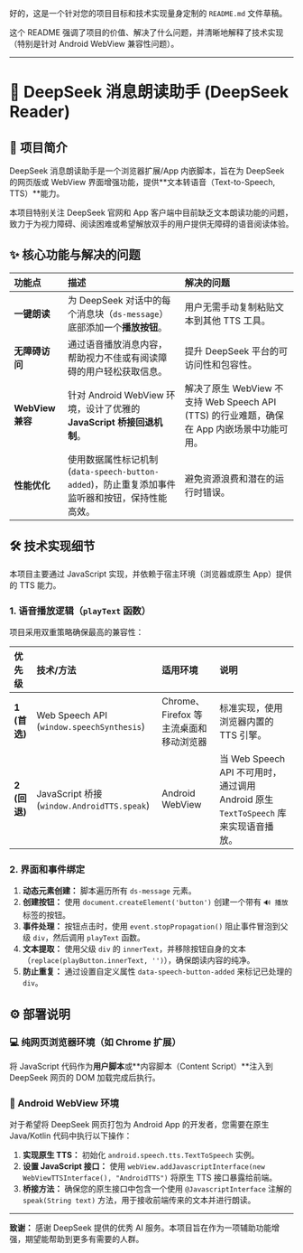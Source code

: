 好的，这是一个针对您的项目目标和技术实现量身定制的 `README.md` 文件草稿。

这个 README 强调了项目的价值、解决了什么问题，并清晰地解释了技术实现（特别是针对 Android WebView 兼容性问题）。

---

# 🤖 DeepSeek 消息朗读助手 (DeepSeek Reader)

## 🌟 项目简介

DeepSeek 消息朗读助手是一个浏览器扩展/App 内嵌脚本，旨在为 DeepSeek 的网页版或 WebView 界面增强功能，提供**文本转语音（Text-to-Speech, TTS）**能力。

本项目特别关注 DeepSeek 官网和 App 客户端中目前缺乏文本朗读功能的问题，致力于为视力障碍、阅读困难或希望解放双手的用户提供无障碍的语音阅读体验。

## ✨ 核心功能与解决的问题

| 功能点 | 描述 | 解决的问题 |
| :--- | :--- | :--- |
| **一键朗读** | 为 DeepSeek 对话中的每个消息块（`ds-message`）底部添加一个**播放按钮**。 | 用户无需手动复制粘贴文本到其他 TTS 工具。 |
| **无障碍访问** | 通过语音播放消息内容，帮助视力不佳或有阅读障碍的用户轻松获取信息。 | 提升 DeepSeek 平台的可访问性和包容性。 |
| **WebView 兼容** | 针对 Android WebView 环境，设计了优雅的 **JavaScript 桥接回退机制**。 | 解决了原生 WebView 不支持 Web Speech API (TTS) 的行业难题，确保在 App 内嵌场景中功能可用。 |
| **性能优化** | 使用数据属性标记机制 (`data-speech-button-added`)，防止重复添加事件监听器和按钮，保持性能高效。 | 避免资源浪费和潜在的运行时错误。 |

## 🛠️ 技术实现细节

本项目主要通过 JavaScript 实现，并依赖于宿主环境（浏览器或原生 App）提供的 TTS 能力。

### 1. 语音播放逻辑（`playText` 函数）

项目采用双重策略确保最高的兼容性：

| 优先级 | 技术/方法 | 适用环境 | 说明 |
| :--- | :--- | :--- | :--- |
| **1 (首选)** | Web Speech API (`window.speechSynthesis`) | Chrome、Firefox 等主流桌面和移动浏览器 | 标准实现，使用浏览器内置的 TTS 引擎。 |
| **2 (回退)** | JavaScript 桥接 (`window.AndroidTTS.speak`) | Android WebView | 当 Web Speech API 不可用时，通过调用 Android 原生 `TextToSpeech` 库来实现语音播放。 |

### 2. 界面和事件绑定

1.  **动态元素创建：** 脚本遍历所有 `ds-message` 元素。
2.  **创建按钮：** 使用 `document.createElement('button')` 创建一个带有 `🔊 播放` 标签的按钮。
3.  **事件处理：** 按钮点击时，使用 `event.stopPropagation()` 阻止事件冒泡到父级 `div`，然后调用 `playText` 函数。
4.  **文本提取：** 使用父级 `div` 的 `innerText`，并移除按钮自身的文本（`replace(playButton.innerText, '')`），确保朗读内容的纯净。
5.  **防止重复：** 通过设置自定义属性 `data-speech-button-added` 来标记已处理的 `div`。

## ⚙️ 部署说明

### 💻 纯网页浏览器环境（如 Chrome 扩展）

将 JavaScript 代码作为**用户脚本**或**内容脚本（Content Script）**注入到 DeepSeek 网页的 DOM 加载完成后执行。

### 📱 Android WebView 环境

对于希望将 DeepSeek 网页打包为 Android App 的开发者，您需要在原生 Java/Kotlin 代码中执行以下操作：

1.  **实现原生 TTS：** 初始化 `android.speech.tts.TextToSpeech` 实例。
2.  **设置 JavaScript 接口：** 使用 `webView.addJavascriptInterface(new WebViewTTSInterface(), "AndroidTTS")` 将原生 TTS 接口暴露给前端。
3.  **桥接方法：** 确保您的原生接口中包含一个使用 `@JavascriptInterface` 注解的 `speak(String text)` 方法，用于接收前端传来的文本并进行朗读。

---

**致谢：** 感谢 DeepSeek 提供的优秀 AI 服务。本项目旨在作为一项辅助功能增强，期望能帮助到更多有需要的人群。

